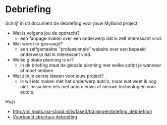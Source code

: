 # Debriefing

Schrijf in dit document de debriefing voor jouw MyBand project

* Wat is volgens jou de opdracht?
  - een fanpage maken over een onderwerp dat ik zelf interessant vind.
* Wat wordt er gevraagd?
  - een zelfgemaakte "professionele" website over een bepaald onderwerp dat ik interessant vind.
* Welke globale planning is er?
  - in de briefing staat de globale planning met welke sprint je wanneer af moet hebben 
* Wat zijn je eerste ideeen voor jouw project?
  - ik wil iets maken met het onderwerp auto's, maar wat weet ik nog niet. misschien iets met auto nieuws of nieuwe               technologiën voor auto's. 

*Hulp*
* http://mi.hosts.ma-cloud.nl/iv/fase3/trainingen/briefing_debriefing/
* [Voorbeeld structuur debriefing](http://members.quicknet.nl/p.devries1/OpzetDebriefing.pdf)
